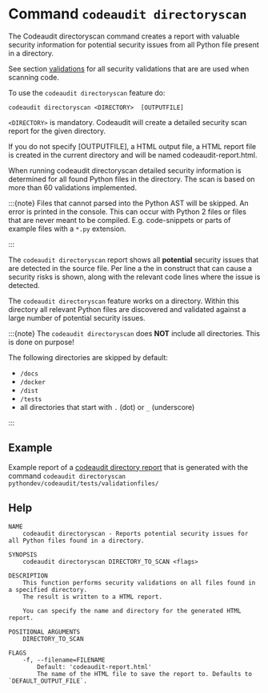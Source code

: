 # Command `codeaudit directoryscan`

The Codeaudit directoryscan command creates a report with valuable security information for potential security issues from all Python file present in a directory.

See section [validations](checksinformation) for all security validations that are are used when scanning code. 



To use the `codeaudit directoryscan` feature do:

```
codeaudit directoryscan <DIRECTORY>  [OUTPUTFILE]
```

`<DIRECTORY>` is mandatory. Codeaudit will create a detailed security scan report for the given directory. 


If you do not specify [OUTPUTFILE], a HTML output file, a HTML report file is created in the current directory and will be named codeaudit-report.html.

When running codeaudit directoryscan detailed security information is determined for all found Python files in the directory. The scan is based on more than 60 validations implemented.

:::{note} 
Files that cannot parsed into the Python AST will be skipped. An error is printed in the console.
This can occur with Python 2 files or files that are never meant to be compiled. E.g. code-snippets or parts of example files with a `*.py` extension.

:::


The `codeaudit directoryscan` report shows all **potential** security issues that are detected in the source file.
Per line a the in construct that can cause a security risks is shown, along with the relevant code lines where the issue is detected.

The `codeaudit directoryscan` feature works on a directory. Within this directory all relevant Python files are discovered and validated against a large number of potential security issues.

:::{note} 
The `codeaudit directoryscan` does **NOT** include all directories. This is done on purpose!

The following directories are skipped by default:
* `/docs`
* `/docker`
* `/dist`
* `/tests`
* all directories that start with `.` (dot) or `_` (underscore)

:::

## Example


Example report of a [codeaudit directory report](examples/directoryscan.html) that is generated with the command `codeaudit directoryscan pythondev/codeaudit/tests/validationfiles/`



## Help

```
NAME
    codeaudit directoryscan - Reports potential security issues for all Python files found in a directory.

SYNOPSIS
    codeaudit directoryscan DIRECTORY_TO_SCAN <flags>

DESCRIPTION
    This function performs security validations on all files found in a specified directory.
    The result is written to a HTML report. 

    You can specify the name and directory for the generated HTML report.

POSITIONAL ARGUMENTS
    DIRECTORY_TO_SCAN

FLAGS
    -f, --filename=FILENAME
        Default: 'codeaudit-report.html'
        The name of the HTML file to save the report to. Defaults to `DEFAULT_OUTPUT_FILE`.
```